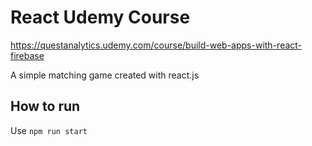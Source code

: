 # React Udemy Course
https://questanalytics.udemy.com/course/build-web-apps-with-react-firebase

A simple matching game created with react.js

## How to run
Use `npm run start`